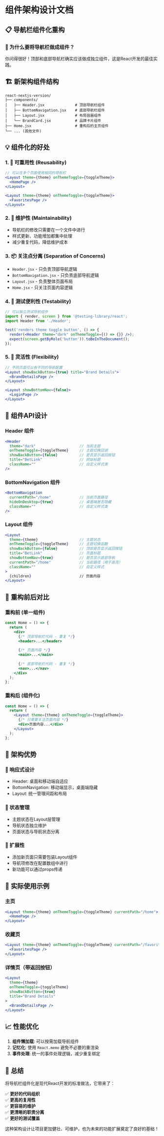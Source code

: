 # 组件架构设计文档

## 📋 导航栏组件化重构

### 🎯 为什么要将导航栏做成组件？

你问得很好！顶部和底部导航栏确实应该做成独立组件，这是React开发的最佳实践。

## 🏗️ 新架构组件结构

```
react-nextjs-version/
├── components/
│   ├── Header.jsx              # 顶部导航栏组件
│   ├── BottomNavigation.jsx    # 底部导航栏组件  
│   ├── Layout.jsx              # 布局容器组件
│   └── BrandCard.jsx           # 品牌卡片组件
├── Home.jsx                    # 重构后的主页组件
└── ... (其他文件)
```

## 💡 组件化的好处

### 1. 🔄 **可重用性 (Reusability)**
```jsx
// 可以在多个页面使用相同的导航栏
<Layout theme={theme} onThemeToggle={toggleTheme}>
  <HomePage />
</Layout>

<Layout theme={theme} onThemeToggle={toggleTheme}>
  <FavoritesPage />
</Layout>
```

### 2. 🔧 **维护性 (Maintainability)**
- 导航栏的修改只需要在一个文件中进行
- 样式更新、功能增加都集中处理
- 减少重复代码，降低维护成本

### 3. 📦 **关注点分离 (Separation of Concerns)**
- `Header.jsx` - 只负责顶部导航逻辑
- `BottomNavigation.jsx` - 只负责底部导航逻辑
- `Layout.jsx` - 负责整体页面布局
- `Home.jsx` - 只关注页面内容逻辑

### 4. 🧪 **测试便利性 (Testability)**
```jsx
// 可以独立测试导航组件
import { render, screen } from '@testing-library/react';
import Header from './Header';

test('renders theme toggle button', () => {
  render(<Header theme="dark" onThemeToggle={() => {}} />);
  expect(screen.getByRole('button')).toBeInTheDocument();
});
```

### 5. 🎨 **灵活性 (Flexibility)**
```jsx
// 不同页面可以有不同的导航配置
<Layout showBackButton={true} title="Brand Details">
  <BrandDetailsPage />
</Layout>

<Layout showBottomNav={false}>
  <LoginPage />
</Layout>
```

## 🔧 组件API设计

### Header 组件
```jsx
<Header 
  theme="dark"                    // 当前主题
  onThemeToggle={toggleTheme}     // 主题切换回调
  showBackButton={false}          // 是否显示返回按钮
  title="BetLink"                 // 网站标题
  className=""                    // 自定义样式类
/>
```

### BottomNavigation 组件
```jsx
<BottomNavigation 
  currentPath="/home"             // 当前页面路径
  hideOnDesktop={true}            // 桌面端是否隐藏
  className=""                    // 自定义样式类
/>
```

### Layout 组件
```jsx
<Layout 
  theme={theme}                   // 主题状态
  onThemeToggle={toggleTheme}     // 主题切换函数
  showBackButton={false}          // 顶部是否显示返回按钮
  title="BetLink"                 // 页面标题
  showBottomNav={true}            // 是否显示底部导航
  currentPath="/home"             // 当前路径（用于高亮）
  className=""                    // 自定义样式
>
  {children}                      // 页面内容
</Layout>
```

## 🔄 重构前后对比

### 重构前 (单一组件)
```jsx
const Home = () => {
  return (
    <div>
      {/* 顶部导航栏代码 - 重复 */}
      <header>...</header>
      
      {/* 页面内容 */}
      <main>...</main>
      
      {/* 底部导航栏代码 - 重复 */}
      <nav>...</nav>
    </div>
  );
};
```

### 重构后 (组件化)
```jsx
const Home = () => {
  return (
    <Layout theme={theme} onThemeToggle={toggleTheme}>
      {/* 只需要关注页面内容 */}
      <div>页面内容...</div>
    </Layout>
  );
};
```

## 🚀 架构优势

### 📱 响应式设计
- Header: 桌面和移动端自适应
- BottomNavigation: 移动端显示，桌面端隐藏
- Layout: 统一管理间距和布局

### 🎯 状态管理
- 主题状态在Layout层管理
- 导航状态独立维护
- 页面状态与导航状态分离

### 🔄 扩展性
- 添加新页面只需要包装Layout组件
- 导航项修改在配置数组中进行
- 新功能可以通过props传递

## 🎨 实际使用示例

### 主页
```jsx
<Layout theme={theme} onThemeToggle={toggleTheme} currentPath="/home">
  <HomePage />
</Layout>
```

### 收藏页 
```jsx
<Layout theme={theme} onThemeToggle={toggleTheme} currentPath="/favorites">
  <FavoritesPage />
</Layout>
```

### 详情页（带返回按钮）
```jsx
<Layout 
  theme={theme} 
  onThemeToggle={toggleTheme} 
  showBackButton={true}
  title="Brand Details"
>
  <BrandDetailsPage />
</Layout>
```

## 📈 性能优化

1. **组件懒加载**: 可以按需加载导航组件
2. **记忆化**: 使用 `React.memo` 避免不必要的重渲染
3. **事件处理**: 统一的事件处理逻辑，减少重复绑定

## 🎯 总结

将导航栏组件化是现代React开发的标准做法，它带来了：

✅ **更好的代码组织**  
✅ **更高的复用性**  
✅ **更容易的维护**  
✅ **更清晰的职责分离**  
✅ **更好的测试覆盖**  

这种架构设计让项目更加健壮、可维护，也为未来的功能扩展奠定了良好的基础！ 